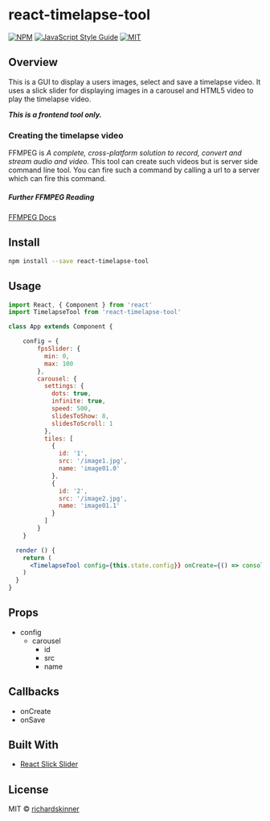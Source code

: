 # react-timelapse-tool

[![NPM](https://img.shields.io/npm/v/react-timelapse-tool.svg)](https://www.npmjs.com/package/react-timelapse-tool)
[![JavaScript Style Guide](https://img.shields.io/badge/code_style-standard-brightgreen.svg)](https://standardjs.com)
[![MIT](https://camo.githubusercontent.com/f53583e5278740443555de94bff91fbb5d19b99a/68747470733a2f2f696d672e736869656c64732e696f2f6e706d2f6c2f72656163742d7365617263682d626f782e7376673f7374796c653d666c61742d737175617265)](https://github.com/richardskinner/react-timelapse-tool/blob/master/LICENSE)

## Overview
This is a GUI to display a users images, select and save a timelapse video. It uses a slick slider for displaying images in a carousel and HTML5 video to play the timelapse video.

***This is a frontend tool only.***

### Creating the timelapse video

FFMPEG is *A complete, cross-platform solution to record, convert and stream audio and video.*
This tool can create such videos but is server side command line tool. You can fire such a command by calling a url to a server which can fire this command.

##### Further FFMPEG Reading
[FFMPEG Docs](http://www.ffmpeg.org/)

## Install

```bash
npm install --save react-timelapse-tool
```

## Usage
```jsx
import React, { Component } from 'react'
import TimelapseTool from 'react-timelapse-tool'

class App extends Component {

    config = {
        fpsSlider: {
          min: 0,
          max: 100
        },
        carousel: {
          settings: {
            dots: true,
            infinite: true,
            speed: 500,
            slidesToShow: 8,
            slidesToScroll: 1
          },
          tiles: [
            {
              id: '1',
              src: '/image1.jpg',
              name: 'image01.0'
            },
            {
              id: '2',
              src: '/image2.jpg',
              name: 'image01.1'
            }
          ]
        }
    }

  render () {
    return (
      <TimelapseTool config={this.state.config}} onCreate={() => console.log('Create Video')} onSave={() => console.log('Save Video')} />
    )
  }
}
```

## Props

* config
	* carousel
		* id
		* src
		* name

## Callbacks

* onCreate
* onSave

## Built With

* [React Slick Slider](https://www.npmjs.com/package/react-slick-slider)

## License

MIT © [richardskinner](https://github.com/richardskinner)
